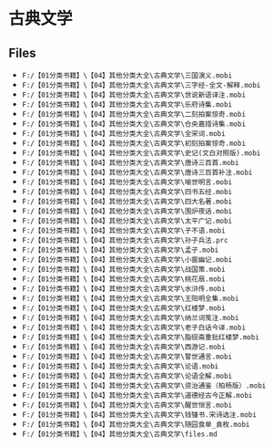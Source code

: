 # 古典文学

## Files

- `F:/【01分类书籍】\【04】其他分类大全\古典文学\三国演义.mobi`
- `F:/【01分类书籍】\【04】其他分类大全\古典文学\三字经-全文-解释.mobi`
- `F:/【01分类书籍】\【04】其他分类大全\古典文学\世说新语译注.mobi`
- `F:/【01分类书籍】\【04】其他分类大全\古典文学\乐府诗集.mobi`
- `F:/【01分类书籍】\【04】其他分类大全\古典文学\二刻拍案惊奇.mobi`
- `F:/【01分类书籍】\【04】其他分类大全\古典文学\仓央嘉措诗集.mobi`
- `F:/【01分类书籍】\【04】其他分类大全\古典文学\全宋词.mobi`
- `F:/【01分类书籍】\【04】其他分类大全\古典文学\初刻拍案惊奇.mobi`
- `F:/【01分类书籍】\【04】其他分类大全\古典文学\史记(文白对照版).mobi`
- `F:/【01分类书籍】\【04】其他分类大全\古典文学\唐诗三百首.mobi`
- `F:/【01分类书籍】\【04】其他分类大全\古典文学\唐诗三百首补注.mobi`
- `F:/【01分类书籍】\【04】其他分类大全\古典文学\喻世明言.mobi`
- `F:/【01分类书籍】\【04】其他分类大全\古典文学\四书五经.mobi`
- `F:/【01分类书籍】\【04】其他分类大全\古典文学\四大名著.mobi`
- `F:/【01分类书籍】\【04】其他分类大全\古典文学\围炉夜话.mobi`
- `F:/【01分类书籍】\【04】其他分类大全\古典文学\太平广记.mobi`
- `F:/【01分类书籍】\【04】其他分类大全\古典文学\子不语.mobi`
- `F:/【01分类书籍】\【04】其他分类大全\古典文学\孙子兵法.prc`
- `F:/【01分类书籍】\【04】其他分类大全\古典文学\孟子.mobi`
- `F:/【01分类书籍】\【04】其他分类大全\古典文学\小窗幽记.mobi`
- `F:/【01分类书籍】\【04】其他分类大全\古典文学\战国策.mobi`
- `F:/【01分类书籍】\【04】其他分类大全\古典文学\桃花扇.mobi`
- `F:/【01分类书籍】\【04】其他分类大全\古典文学\水浒传.mobi`
- `F:/【01分类书籍】\【04】其他分类大全\古典文学\王阳明全集.mobi`
- `F:/【01分类书籍】\【04】其他分类大全\古典文学\红楼梦.mobi`
- `F:/【01分类书籍】\【04】其他分类大全\古典文学\纳兰词笺注.mobi`
- `F:/【01分类书籍】\【04】其他分类大全\古典文学\老子白话今译.mobi`
- `F:/【01分类书籍】\【04】其他分类大全\古典文学\脂砚斋重批红楼梦.mobi`
- `F:/【01分类书籍】\【04】其他分类大全\古典文学\西游记.mobi`
- `F:/【01分类书籍】\【04】其他分类大全\古典文学\警世通言.mobi`
- `F:/【01分类书籍】\【04】其他分类大全\古典文学\论语.mobi`
- `F:/【01分类书籍】\【04】其他分类大全\古典文学\论语全解.mobi`
- `F:/【01分类书籍】\【04】其他分类大全\古典文学\资治通鉴（柏杨版）.mobi`
- `F:/【01分类书籍】\【04】其他分类大全\古典文学\道德经古今正解.mobi`
- `F:/【01分类书籍】\【04】其他分类大全\古典文学\醒世恒言.mobi`
- `F:/【01分类书籍】\【04】其他分类大全\古典文学\钱锺书.宋诗选注.mobi`
- `F:/【01分类书籍】\【04】其他分类大全\古典文学\随园食单_袁枚.mobi`
- `F:/【01分类书籍】\【04】其他分类大全\古典文学\files.md`
